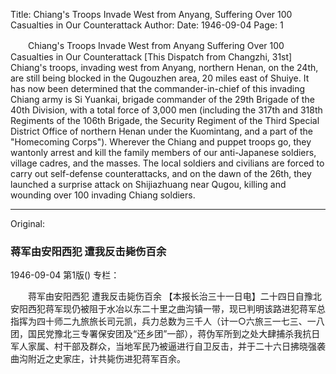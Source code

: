 Title: Chiang's Troops Invade West from Anyang, Suffering Over 100 Casualties in Our Counterattack
Author:
Date: 1946-09-04
Page: 1

　　Chiang's Troops Invade West from Anyang
    Suffering Over 100 Casualties in Our Counterattack
    [This Dispatch from Changzhi, 31st] Chiang's troops, invading west from Anyang, northern Henan, on the 24th, are still being blocked in the Qugouzhen area, 20 miles east of Shuiye. It has now been determined that the commander-in-chief of this invading Chiang army is Si Yuankai, brigade commander of the 29th Brigade of the 40th Division, with a total force of 3,000 men (including the 317th and 318th Regiments of the 106th Brigade, the Security Regiment of the Third Special District Office of northern Henan under the Kuomintang, and a part of the "Homecoming Corps"). Wherever the Chiang and puppet troops go, they wantonly arrest and kill the family members of our anti-Japanese soldiers, village cadres, and the masses. The local soldiers and civilians are forced to carry out self-defense counterattacks, and on the dawn of the 26th, they launched a surprise attack on Shijiazhuang near Qugou, killing and wounding over 100 invading Chiang soldiers.



<hr /> 

Original: 


### 蒋军由安阳西犯  遭我反击毙伤百余

1946-09-04
第1版()
专栏：

　　蒋军由安阳西犯
    遭我反击毙伤百余
    【本报长治三十一日电】二十四日自豫北安阳西犯蒋军现仍被阻于水冶以东二十里之曲沟镇一带，现已判明该路进犯蒋军总指挥为四十师二九旅旅长司元凯，兵力总数为三千人（计一○六旅三一七三、一八团，国民党豫北三专署保安团及“还乡团”一部），蒋伪军所到之处大肆捕杀我抗日军人家属、村干部及群众，当地军民乃被逼进行自卫反击，并于二十六日拂晓强袭曲沟附近之史家庄，计共毙伤进犯蒋军百余。
